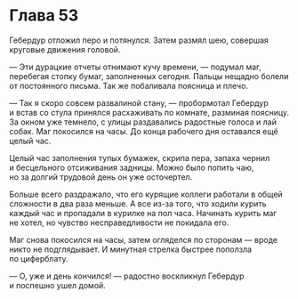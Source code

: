# Глава 53

Гебердур отложил перо и потянулся. Затем размял шею, совершая круговые движения головой. 

— Эти дурацкие отчеты отнимают кучу времени, — подумал маг, перебегая стопку бумаг, заполненных сегодня. Пальцы нещадно болели от постоянного письма. Так же побаливала поясница и плечо.

— Так я скоро совсем развалиной стану, — пробормотал Гебердур и встав со стула принялся расхаживать по комнате, разминая поясницу. За окном уже темнело, с улицы раздавались радостные голоса и лай собак. Маг покосился на часы. До конца рабочего дня оставался ещё целый час.

Целый час заполнения тупых бумажек, скрипа пера, запаха чернил и бесцельного отсиживания задницы. Можно было попить чаю, но за долгий трудовой день он уже осточертел.

Больше всего раздражало, что его курящие коллеги работали в общей сложности в два раза меньше. А все из-за того, что ходили курить каждый час и пропадали в курилке на пол часа. Начинать курить маг не хотел, но чувство несправедливости не покидала его. 

Маг снова покосился на часы, затем огляделся по сторонам — вроде никто не подглядывает. И минутная стрелка быстрее поползла по циферблату. 

— О, уже и день кончился! — радостно воскликнул Гебердур и поспешно ушел домой.

